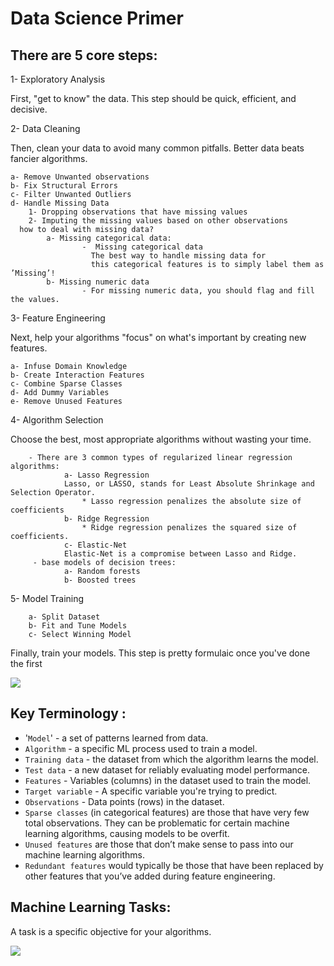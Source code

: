  # Data Science Primer

## There are 5 core steps:

1- Exploratory Analysis

First, "get to know" the data. This step should be quick, efficient, and decisive.

2- Data Cleaning

Then, clean your data to avoid many common pitfalls. Better data beats fancier algorithms.

    a- Remove Unwanted observations
    b- Fix Structural Errors
    c- Filter Unwanted Outliers
    d- Handle Missing Data
        1- Dropping observations that have missing values
        2- Imputing the missing values based on other observations
      how to deal with missing data?
            a- Missing categorical data: 
                    -  Missing categorical data
                      The best way to handle missing data for 
                      this categorical features is to simply label them as ’Missing’!
            b- Missing numeric data
                    - For missing numeric data, you should flag and fill the values.
    

3- Feature Engineering

Next, help your algorithms "focus" on what's important by creating new features.

    a- Infuse Domain Knowledge
    b- Create Interaction Features
    c- Combine Sparse Classes
    d- Add Dummy Variables
    e- Remove Unused Features



4- Algorithm Selection

Choose the best, most appropriate algorithms without wasting your time.

        - There are 3 common types of regularized linear regression algorithms: 
                a- Lasso Regression
                Lasso, or LASSO, stands for Least Absolute Shrinkage and Selection Operator.
                    * Lasso regression penalizes the absolute size of coefficients
                b- Ridge Regression
                    * Ridge regression penalizes the squared size of coefficients.
                c- Elastic-Net
                Elastic-Net is a compromise between Lasso and Ridge.
         - base models of decision trees: 
                a- Random forests
                b- Boosted trees

5- Model Training

        a- Split Dataset
        b- Fit and Tune Models
        c- Select Winning Model

Finally, train your models. This step is pretty formulaic once you've done the first

 ![](https://elitedatascience.com/wp-content/uploads/2018/05/What-Goes-Into-a-Successful-Model.jpg)

 ## Key Terminology :

- '``Model``' - a set of patterns learned from data.
- ``Algorithm`` - a specific ML process used to train a model.
- `Training data` - the dataset from which the algorithm learns the model.
- `Test data` - a new dataset for reliably evaluating model performance.
- `Features` - Variables (columns) in the dataset used to train the model.
- `Target variable` - A specific variable you're trying to predict.
- `Observations` - Data points (rows) in the dataset.
- `Sparse classes` (in categorical features) are those that have very few total observations. They can be problematic for certain machine learning algorithms, causing models to be overfit.
- `Unused features` are those that don’t make sense to pass into our machine learning algorithms.
- `Redundant features` would typically be those that have been replaced by other features that you’ve added during feature engineering.


## Machine Learning Tasks:
A task is a specific objective for your algorithms.

![](https://miro.medium.com/max/4096/0*p3zNp9D8YFmX32am.jpg)